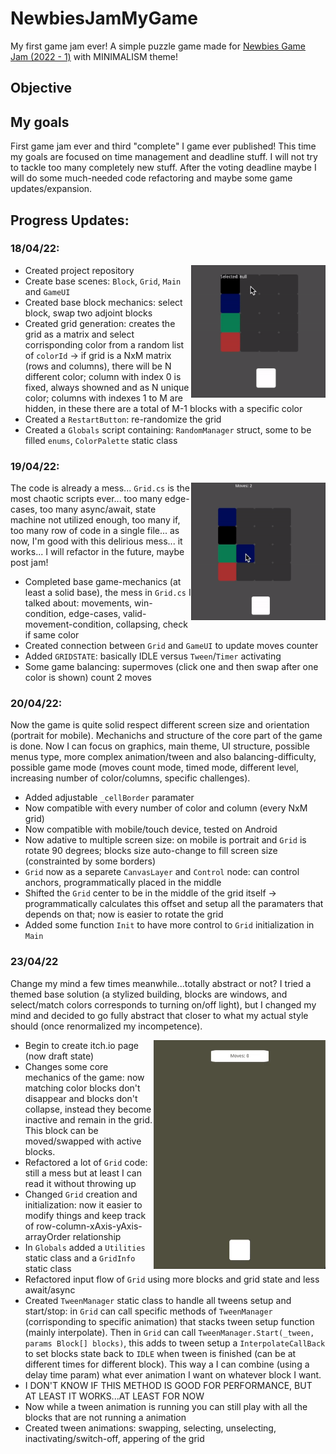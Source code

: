 # NewbiesJamMyGame

My first game jam ever!
A simple puzzle game made for [Newbies Game Jam (2022 - 1)](https://itch.io/jam/newbies) with MINIMALISM theme!


## Objective


## My goals

​First game jam ever and third "complete" I game ever published! This time my goals are focused on time management and deadline stuff.  I will not try to tackle too many completely new stuff. After the voting deadline maybe I will do some much-needed code refactoring and maybe some game updates/expansion.

## Progress Updates:

### 18/04/22:

<img align="right" src="stuffForREADME/update1.gif" width="215">

* Created project repository
* Create base scenes: `Block`, `Grid`, `Main` and `GameUI`
* Created base block mechanics: select block, swap two adjoint blocks 
* Created grid generation: creates the grid as a matrix and select corrisponding color from a random list of `colorId` -> if grid is a NxM matrix (rows and columns), there will be N different color; column with index 0 is fixed, always showned and as N unique color; columns with indexes 1 to M are hidden, in these there are a total of M-1 blocks with a specific color
* Created a `RestartButton`: re-randomize the grid
* Created a `Globals` script containing: `RandomManager` struct, some to be filled `enums`, `ColorPalette` static class


### 19/04/22:
<img align="right" src="stuffForREADME/update2.gif" width="215">

The code is already a mess... `Grid.cs` is the most chaotic scripts ever... too many edge-cases, too many async/await, state machine not utilized enough, too many if, too many row of code in a single file... as now, I'm good with this delirious mess... it works... I will refactor in the future, maybe post jam! 

* Completed base game-mechanics (at least a solid base), the mess in `Grid.cs` I talked about:  movements, win-condition, edge-cases, valid-movement-condition, collapsing, check if same color
* Created connection between `Grid` and `GameUI` to update moves counter
* Added `GRIDSTATE`: basically IDLE versus `Tween`/`Timer` activating
* Some game balancing: supermoves (click one and then swap after one color is shown) count 2 moves


### 20/04/22:

Now the game is quite solid respect different screen size and orientation (portrait for mobile).
Mechanichs and structure of the core part of the game is done. Now I can focus on graphics, main theme, UI structure, possible menus type, more complex animation/tween and also balancing-difficulty, possible game mode (moves count mode, timed mode, different level, increasing number of color/columns, specific challenges).

* Added adjustable `_cellBorder` paramater
* Now compatible with every number of color and column (every NxM grid)
* Now compatible with mobile/touch device, tested on Android
* Now adative to multiple screen size: on mobile is portrait and `Grid` is rotate 90 degrees; blocks size auto-change to fill screen size (constrainted by some borders) 
* `Grid` now as a separete `CanvasLayer` and `Control` node: can control anchors, programmatically placed in the middle
* Shifted the `Grid` center to be in the middle of the grid itself -> programmatically calculates this offset and setup all the paramaters that depends on that;  now is easier to rotate the grid 
* Added some function `Init` to have more control to `Grid` initialization in `Main` 



### 23/04/22

Change my mind a few times meanwhile...totally abstract or not? I tried a themed base solution (a stylized building, blocks are windows, and select/match colors corresponds to turning on/off light), but I changed my mind and decided to go fully abstract that closer to what my actual style should (once renormalized my incompetence).

<img align="right" src="stuffForREADME/update3.gif" width="275">

* Begin to create itch.io page (now draft state)
* Changes some core mechanics of the game: now matching color blocks don't disappear and blocks don't collapse, instead they become inactive and remain in the grid. This block can be moved/swapped with active blocks.  
* Refactored a lot of `Grid` code: still a mess but at least I can read it without throwing up
* Changed `Grid` creation and initialization: now it easier to modify things and keep track of row-column-xAxis-yAxis-arrayOrder relationship
* In `Globals` added a `Utilities` static class and a `GridInfo` static class
* Refactored input flow of `Grid` using more blocks and grid state and less await/async
* Created `TweenManager` static class to handle all tweens setup and start/stop: in `Grid` can call specific methods of `TweenManager` (corrisponding to specific animation) that stacks tween setup function (mainly interpolate). Then in `Grid` can call `TweenManager.Start(_tween, params Block[] blocks)`, this adds to tween setup a `InterpolateCallBack` to set blocks state back to `IDLE` when tween is finished (can be at different times for different block). This way a I can combine (using a delay time param) what ever animation I want on whatever block I want.
* I DON'T KNOW IF THIS METHOD IS GOOD FOR PERFORMANCE, BUT AT LEAST IT WORKS...AT LEAST FOR NOW
* Now while a tween animation is running you can still play with all the blocks that are not running a animation
* Created tween animations: swapping, selecting, unselecting, inactivating/switch-off, appering of the grid